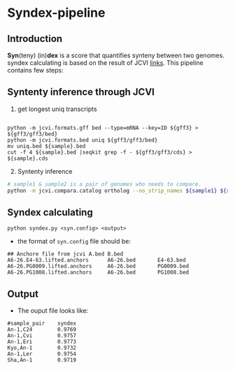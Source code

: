 # Syndex-pipeline
## Introduction
**Syn**(teny) (in)**dex** is a score that quantifies synteny between two genomes. syndex calculating is based on the result of JCVI [links](https://github.com/tanghaibao/jcvi). This pipeline contains few steps:

## Syntenty inference through JCVI
1. get longest uniq transcripts
```

python -m jcvi.formats.gff bed --type=mRNA --key=ID ${gff3} > ${gff3/gff3/bed}
python -m jcvi.formats.bed uniq ${gff3/gff3/bed}
mv uniq.bed ${sample}.bed
cut -f 4 ${sample}.bed |seqkit grep -f - ${gff3/gff3/cds} > ${sample}.cds
```
2. Syntenty inference
```bash
# sample1 & sample2 is a pair of genomes who needs to compare.
python -m jcvi.compara.catalog ortholog --no_strip_names ${sample1} ${sample2}
```

## Syndex calculating
```
python syndex.py <syn.config> <output>
```
- the format of `syn.config` file should be:
```
## Anchore file from jcvi A.bed B.bed
A6-26.E4-63.lifted.anchors      A6-26.bed       E4-63.bed
A6-26.PG0009.lifted.anchors     A6-26.bed       PG0009.bed
A6-26.PG1008.lifted.anchors     A6-26.bed       PG1008.bed
```

## Output
- The ouput file looks like:
```
#sample_pair    syndex
An-1,C24        0.9769
An-1,Cvi        0.9757
An-1,Eri        0.9773
Kyo,An-1        0.9732
An-1,Ler        0.9754
Sha,An-1        0.9719
```

